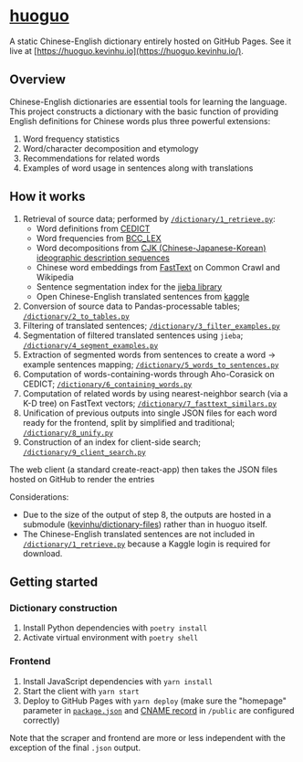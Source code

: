 # [huoguo](https://huoguo.kevinhu.io)

A static Chinese-English dictionary entirely hosted on GitHub Pages. See it live at [https://huoguo.kevinhu.io](https://huoguo.kevinhu.io/).

## Overview

Chinese-English dictionaries are essential tools for learning the language. This project constructs a dictionary with the basic function of providing English definitions for Chinese words plus three powerful extensions:

1. Word frequency statistics
2. Word/character decomposition and etymology
3. Recommendations for related words
4. Examples of word usage in sentences along with translations

## How it works

1. Retrieval of source data; performed by [`/dictionary/1_retrieve.py`](https://github.com/kevinhu/huoguo/blob/master/dictionary/1_retrieve.py):
   - Word definitions from [CEDICT](https://www.mdbg.net/chinese/dictionary?page=cedict)
   - Word frequencies from [BCC_LEX](https://challenges.hackingchinese.com/resources/stories/451-blcu-balanced-corpus-frequency-lists)
   - Word decompositions from [CJK (Chinese-Japanese-Korean) ideographic description sequences](https://github.com/cjkvi/cjkvi-ids)
   - Chinese word embeddings from [FastText](https://fasttext.cc/docs/en/crawl-vectors.html) on Common Crawl and Wikipedia
   - Sentence segmentation index for the [jieba library](https://github.com/fxsjy/jieba)
   - Open Chinese-English translated sentences from [kaggle](https://www.kaggle.com/terrychanorg/translation2019zh)
2. Conversion of source data to Pandas-processable tables; [`/dictionary/2_to_tables.py`](https://github.com/kevinhu/huoguo/blob/master/dictionary/2_to_tables.py)
3. Filtering of translated sentences; [`/dictionary/3_filter_examples.py`](https://github.com/kevinhu/huoguo/blob/master/dictionary/3_filter_examples.py)
4. Segmentation of filtered translated sentences using `jieba`; [`/dictionary/4_segment_examples.py`](https://github.com/kevinhu/huoguo/blob/master/dictionary/4_segment_examples.py)
5. Extraction of segmented words from sentences to create a word -> example sentences mapping; [`/dictionary/5_words_to_sentences.py`](https://github.com/kevinhu/huoguo/blob/master/dictionary/5_words_to_sentences.py)
6. Computation of words-containing-words through Aho-Corasick on CEDICT; [`/dictionary/6_containing_words.py`](https://github.com/kevinhu/huoguo/blob/master/dictionary/6_containing_words.py)
7. Computation of related words by using nearest-neighbor search (via a K-D tree) on FastText vectors; [`/dictionary/7_fasttext_similars.py`](https://github.com/kevinhu/huoguo/blob/master/dictionary/7_fasttext_similars.py)
8. Unification of previous outputs into single JSON files for each word ready for the frontend, split by simplified and traditional; [`/dictionary/8_unify.py`](https://github.com/kevinhu/huoguo/blob/master/dictionary/8_unify.py)
9. Construction of an index for client-side search; [`/dictionary/9_client_search.py`](https://github.com/kevinhu/huoguo/blob/master/dictionary/9_client_search.py)

The web client (a standard create-react-app) then takes the JSON files hosted on GitHub to render the entries

Considerations:

- Due to the size of the output of step 8, the outputs are hosted in a submodule ([kevinhu/dictionary-files](https://github.com/kevinhu/dictionary-files)) rather than in huoguo itself.
- The Chinese-English translated sentences are not included in [`/dictionary/1_retrieve.py`](https://github.com/kevinhu/huoguo/blob/master/dictionary/1_retrieve.py) because a Kaggle login is required for download.

## Getting started

### Dictionary construction

1. Install Python dependencies with `poetry install`
2. Activate virtual environment with `poetry shell`

### Frontend

1. Install JavaScript dependencies with `yarn install`
2. Start the client with `yarn start`
3. Deploy to GitHub Pages with `yarn deploy` (make sure the "homepage" parameter in [`package.json`](https://github.com/kevinhu/huoguo/blob/master/package.json) and [CNAME record](https://github.com/kevinhu/huoguo/tree/master/public/CNAME) in `/public` are configured correctly)

Note that the scraper and frontend are more or less independent with the exception of the final `.json` output.

